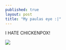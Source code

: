 ```yaml
---
published: true
layout: post
title: "My paulas eye :|"
---
```


<div class=message>
I HATE CHICKENPOX!
</div>

![](/media/fixer_part.jpg)